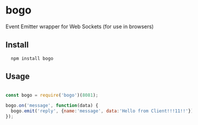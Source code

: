 # bogo
Event Emitter wrapper for Web Sockets (for use in browsers)

## Install

      npm install bogo

## Usage

```JavaScript

const bogo = require('bogo')(8081);

bogo.on('message', function(data) {
  bogo.emit('reply', {name:'message', data:'Hello from Client!!!11!!'});
});

```
